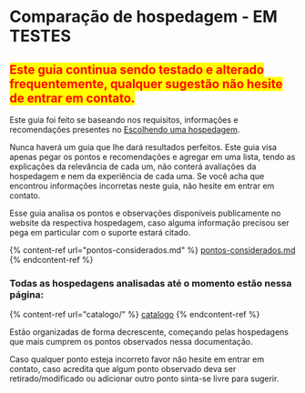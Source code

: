 # Comparação de hospedagem - EM TESTES

## <mark style="color:red;">Este guia continua sendo testado e alterado frequentemente, qualquer sugestão não hesite de entrar em contato.</mark>

Este guia foi feito se baseando nos requisitos, informações e recomendações presentes no [Escolhendo uma hospedagem](../escolhendo-uma-hospedagem/).

Nunca haverá um guia que lhe dará resultados perfeitos. Este guia visa apenas pegar os pontos e recomendações e agregar em uma lista, tendo as explicações da relevância de cada um, não conterá avaliações da hospedagem e nem da experiência de cada uma. Se você acha que encontrou informações incorretas neste guia, não hesite em entrar em contato.

Esse guia analisa os pontos e observações disponíveis publicamente no website da respectiva hospedagem, caso alguma informação precisou ser pega em particular com o suporte estará citado.

{% content-ref url="pontos-considerados.md" %}
[pontos-considerados.md](pontos-considerados.md)
{% endcontent-ref %}

### Todas as hospedagens analisadas até o momento estão nessa página:

{% content-ref url="catalogo/" %}
[catalogo](catalogo/)
{% endcontent-ref %}

Estão organizadas de forma decrescente, começando pelas hospedagens que mais cumprem os pontos observados nessa documentação.

Caso qualquer ponto esteja incorreto favor não hesite em entrar em contato, caso acredita que algum ponto observado deva ser retirado/modificado ou adicionar outro ponto sinta-se livre para sugerir.
